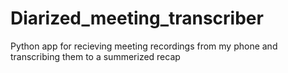 # Diarized_meeting_transcriber
Python app for recieving meeting recordings from my phone and transcribing them to a summerized recap
